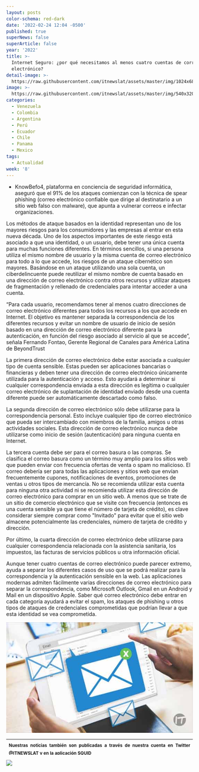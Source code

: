 ```yaml
---
layout: posts
color-schema: red-dark
date: '2022-02-24 12:04 -0500'
published: true
superNews: false
superArticle: false
year: '2022'
title: >-
  Internet Seguro: ¿por qué necesitamos al menos cuatro cuentas de correo
  electrónico?
detail-image: >-
  https://raw.githubusercontent.com/itnewslat/assets/master/img/1024x680/Correo-Empresarial-g.jpg
image: >-
  https://raw.githubusercontent.com/itnewslat/assets/master/img/540x320/Correo-Empresarial-p.jpg
categories:
  - Venezuela
  - Colombia
  - Argentina
  - Perú
  - Ecuador
  - Chile
  - Panama
  - Mexico
tags:
  - Actualidad
week: '8'
---
```

- KnowBefo4, plataforma en conciencia de seguridad informática, aseguró que el 91% de los ataques comienzan con la técnica de spear phishing (correo electrónico confiable que dirige al destinatario a un sitio web falso con malware), que apunta a vulnerar correos e infectar organizaciones.

Los métodos de ataque basados en la identidad representan uno de los mayores riesgos para los consumidores y las empresas al entrar en esta nueva década. Uno de los aspectos importantes de este riesgo está asociado a que una identidad, o un usuario, debe tener una única cuenta para muchas funciones diferentes. En términos sencillos, si una persona utiliza el mismo nombre de usuario y la misma cuenta de correo electrónico para todo a lo que accede, los riesgos de un ataque cibernético son mayores. Basándose en un ataque utilizando una sola cuenta, un ciberdelincuente puede reutilizar el mismo nombre de cuenta basado en una dirección de correo electrónico contra otros recursos y utilizar ataques de fragmentación y rellenado de credenciales para intentar acceder a una cuenta.
 
“Para cada usuario, recomendamos tener al menos cuatro direcciones de correo electrónico diferentes para todos los recursos a los que accede en Internet. El objetivo es mantener separada la correspondencia de los diferentes recursos y evitar un nombre de usuario de inicio de sesión basado en una dirección de correo electrónico diferente para la autenticación, en función del riesgo asociado al servicio al que se accede”, señala Fernando Fontao, Gerente Regional de Canales para América Latina de BeyondTrust
 
La primera dirección de correo electrónico debe estar asociada a cualquier tipo de cuenta sensible. Estas pueden ser aplicaciones bancarias o financieras y deben tener una dirección de correo electrónico únicamente utilizada para la autenticación y acceso. Esto ayudará a determinar si cualquier correspondencia enviada a esta dirección es legítima o cualquier correo electrónico de suplantación de identidad enviado desde una cuenta diferente puede ser automáticamente descartado como falso.
 
La segunda dirección de correo electrónico sólo debe utilizarse para la correspondencia personal. Esto incluye cualquier tipo de correo electrónico que pueda ser intercambiado con miembros de la familia, amigos u otras actividades sociales. Esta dirección de correo electrónico nunca debe utilizarse como inicio de sesión (autenticación) para ninguna cuenta en Internet.
 
La tercera cuenta debe ser para el correo basura o las compras. Se clasifica el correo basura como un término muy amplio para los sitios web que pueden enviar con frecuencia ofertas de venta o spam no malicioso. El correo debería ser para todas las aplicaciones y sitios web que envían frecuentemente cupones, notificaciones de eventos, promociones de ventas u otros tipos de mercancía. No se recomienda utilizar esta cuenta para ninguna otra actividad ni se recomienda utilizar esta dirección de correo electrónico para comprar en un sitio web. A menos que se trate de un sitio de comercio electrónico que se visite con frecuencia (entonces es una cuenta sensible ya que tiene el número de tarjeta de crédito), es clave considerar siempre comprar como "Invitado" para evitar que el sitio web almacene potencialmente las credenciales, número de tarjeta de crédito y dirección.
 
Por último, la cuarta dirección de correo electrónico debe utilizarse para cualquier correspondencia relacionada con la asistencia sanitaria, los impuestos, las facturas de servicios públicos u otra información oficial.
 
Aunque tener cuatro cuentas de correo electrónico puede parecer extremo, ayuda a separar los diferentes casos de uso que se podrá realizar para la correspondencia y la autenticación sensible en la web. Las aplicaciones modernas admiten fácilmente varias direcciones de correo electrónico para separar la correspondencia, como Microsoft Outlook, Gmail en un Android y Mail en un dispositivo Apple. Saber qué correo electrónico debe entrar en cada categoría ayudará a evitar el spam, los ataques de phishing u otros tipos de ataques de credenciales comprometidas que podrían llevar a que esta identidad se vea comprometida.

![](https://raw.githubusercontent.com/itnewslat/assets/master/img/540x320/Correo-Empresarial-p.jpg)

<table style="height: 42px;" width="569">
<tbody>
<tr>
<td style="text-align: justify;"><sub><strong>Nuestras noticias también son publicadas a través de nuestra cuenta en Twitter <a href="https://twitter.com/itnewslat?lang=es">@ITNEWSLAT</a> y en la aplicación <a href="https://squidapp.co/en/">SQUID</a></strong></sub></td>
</tr>
</tbody>
</table>

<img src="https://tracker.metricool.com/c3po.jpg?hash=56f88a41e39ab42c063cc51676587a04"/>